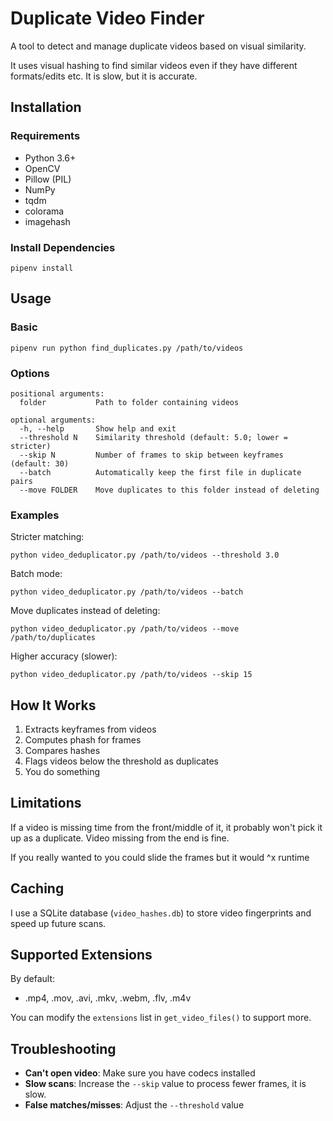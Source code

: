 # Duplicate Video Finder

A tool to detect and manage duplicate videos based on visual similarity.

It uses visual hashing to find similar videos even if they have different formats/edits etc. It is slow, but it is accurate. 

## Installation

### Requirements

- Python 3.6+  
- OpenCV  
- Pillow (PIL)  
- NumPy  
- tqdm  
- colorama  
- imagehash  

### Install Dependencies

```
pipenv install
```

## Usage

### Basic

```
pipenv run python find_duplicates.py /path/to/videos
```

### Options

```
positional arguments:
  folder           Path to folder containing videos

optional arguments:
  -h, --help       Show help and exit
  --threshold N    Similarity threshold (default: 5.0; lower = stricter)
  --skip N         Number of frames to skip between keyframes (default: 30)
  --batch          Automatically keep the first file in duplicate pairs
  --move FOLDER    Move duplicates to this folder instead of deleting
```

### Examples

Stricter matching:
```
python video_deduplicator.py /path/to/videos --threshold 3.0
```

Batch mode:
```
python video_deduplicator.py /path/to/videos --batch
```

Move duplicates instead of deleting:
```
python video_deduplicator.py /path/to/videos --move /path/to/duplicates
```

Higher accuracy (slower):
```
python video_deduplicator.py /path/to/videos --skip 15
```

## How It Works

1. Extracts keyframes from videos  
2. Computes phash for frames  
3. Compares hashes
4. Flags videos below the threshold as duplicates
5. You do something

## Limitations
If a video is missing time from the front/middle of it, it probably won't pick it up as a duplicate. Video missing from the end is fine.

If you really wanted to you could slide the frames but it would ^x runtime

## Caching

I use a SQLite database (`video_hashes.db`) to store video fingerprints and speed up future scans.

## Supported Extensions

By default:
- .mp4, .mov, .avi, .mkv, .webm, .flv, .m4v

You can modify the `extensions` list in `get_video_files()` to support more.

## Troubleshooting

- **Can't open video**: Make sure you have codecs installed
- **Slow scans**: Increase the `--skip` value to process fewer frames, it is slow.
- **False matches/misses**: Adjust the `--threshold` value  